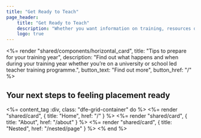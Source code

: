 ```yaml
---
title: "Get Ready to Teach"
page_header:
    title: "Get Ready to Teach"
    description: "Whether you want information on training, resources during training, or a space to connect with other trainees, the Teacher Training Hub is the place for all trainees."
    logo: true
---
```


<%= render "shared/components/horizontal_card", 
title: "Tips to prepare for your training year",
description: "Find out what happens and when during your training year whether you’re on a university or school led teacher training programme.",
button_text: "Find out more",
button_href: "/"
%>

## Your next steps to feeling placement ready

<%= content_tag :div, class: "dfe-grid-container" do %>
<%= render "shared/card", { title: "Home", href: "/" } %>
<%= render "shared/card", { title: "About", href: "/about" } %>
<%= render "shared/card", { title: "Nested", href: "/nested/page" } %>
<% end %>
